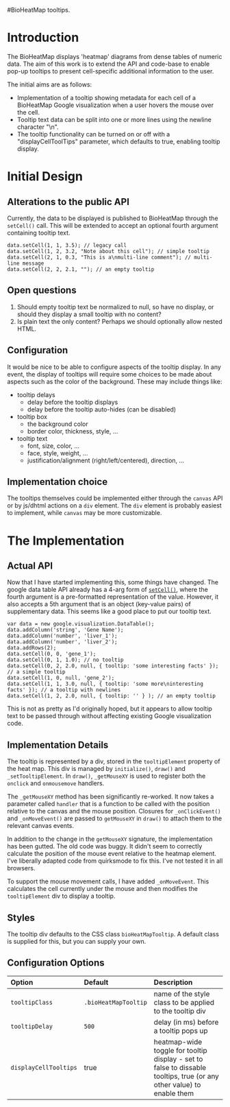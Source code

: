 #BioHeatMap tooltips.

# Introduction #

The BioHeatMap displays 'heatmap' diagrams from dense tables of numeric data. The aim of this work is to extend the API and code-base to enable pop-up tooltips to present cell-specific additional information to the user.

The initial aims are as follows:

  * Implementation of a tooltip showing metadata for each cell of a BioHeatMap Google visualization when a user hovers the mouse over the cell.
  * Tooltip text data can be split into one or more lines using the newline character "\n".
  * The tooltip functionality can be turned on or off with a "displayCellToolTips" parameter, which defaults to true, enabling tooltip display.

# Initial Design #

## Alterations to the public API ##

Currently, the data to be displayed is published to BioHeatMap through the `setCell()` call. This will be extended to accept an optional fourth argument containing tooltip text.

```
data.setCell(1, 1, 3.5); // legacy call
data.setCell(1, 2, 3.2, "Note about this cell"); // simple tooltip
data.setCell(2, 1, 0.3, "This is a\nmulti-line comment"); // multi-line message
data.setCell(2, 2, 2.1, ""); // an empty tooltip
```

## Open questions ##

  1. Should empty tooltip text be normalized to null, so have no display, or should they display a small tooltip with no content?
  1. Is plain text the only content? Perhaps we should optionally allow nested HTML.

## Configuration ##

It would be nice to be able to configure aspects of the tooltip display. In any event, the display of tooltips will require some choices to be made about aspects such as the color of the background. These may include things like:

  * tooltip delays
    * delay before the tooltip displays
    * delay before the tooltip auto-hides (can be disabled)
  * tooltip box
    * the background color
    * border color, thickness, style, ...
  * tooltip text
    * font, size, color, ...
    * face, style, weight, ...
    * justification/alignment (right/left/centered), direction, ...

## Implementation choice ##

The tooltips themselves could be implemented either through the `canvas` API or by js/dhtml actions on a `div` element. The `div` element is probably easiest to implement, while `canvas` may be more customizable.

# The Implementation #

## Actual API ##

Now that I have started implementing this, some things have changed. The google data table API already has a 4-arg form of [`setCell()`](http://code.google.com/apis/visualization/documentation/reference.html#DataTable_setCell), where the fourth argument is a pre-formatted representation of the value. However, it also accepts a 5th argument that is an object (key-value pairs) of supplementary data. This seems like a good place to put our tooltip text.

```
var data = new google.visualization.DataTable();
data.addColumn('string', 'Gene Name');
data.addColumn('number', 'liver_1');
data.addColumn('number', 'liver_2');
data.addRows(2);
data.setCell(0, 0, 'gene_1');
data.setCell(0, 1, 1.0); // no tooltip
data.setCell(0, 2, 2.0, null, { tooltip: 'some interesting facts' }); // a simple tooltip
data.setCell(1, 0, null, 'gene_2');
data.setCell(1, 1, 3.0, null, { tooltip: 'some more\ninteresting facts' }); // a tooltip with newlines
data.setCell(1, 2, 2.0, null, { tooltip: '' } ); // an empty tooltip
```

This is not as pretty as I'd originally hoped, but it appears to allow tooltip text to be passed through without affecting existing Google visualization code.

## Implementation Details ##

The tooltip is represented by a div, stored in the `tooltipElement` property of the heat map. This div is managed by `initialize()`, `draw()` and `_setTooltipElement`. In `draw()`, `_getMouseXY` is used to register both the `onclick` and `onmousemove` handlers.

The `_getMouseXY` method has been significantly re-worked. It now takes a parameter called `handler` that is a function to be called with the position relative to the canvas and the mouse position. Closures for `_onClickEvent()` and `_onMoveEvent()` are passed to `getMouseXY` in `draw()` to attach them to the relevant canvas events.

In addition to the change in the `getMouseXY` signature, the implementation has been gutted. The old code was buggy. It didn't seem to correctly calculate the position of the mouse event relative to the heatmap element. I've liberally adapted code from quirksmode to fix this. I've not tested it in all browsers.

To support the mouse movement calls, I have added `_onMoveEvent`. This calculates the cell currently under the mouse and then modifies the `tooltipElement` div to display a tooltip.

## Styles ##

The tooltip div defaults to the CSS class `bioHeatMapTooltip`. A default class is supplied for this, but you can supply your own.

## Configuration Options ##

| Option | Default | Description |
|:-------|:--------|:------------|
| `tooltipClass` | `.bioHeatMapTooltip` | name of the style class to be applied to the tooltip div |
| `tooltipDelay` | `500` | delay (in ms) before a tooltip pops up |
| `displayCellTooltips` | true | heatmap-wide toggle for tooltip display - set to false to dissable tooltips, true (or any other value) to enable them |